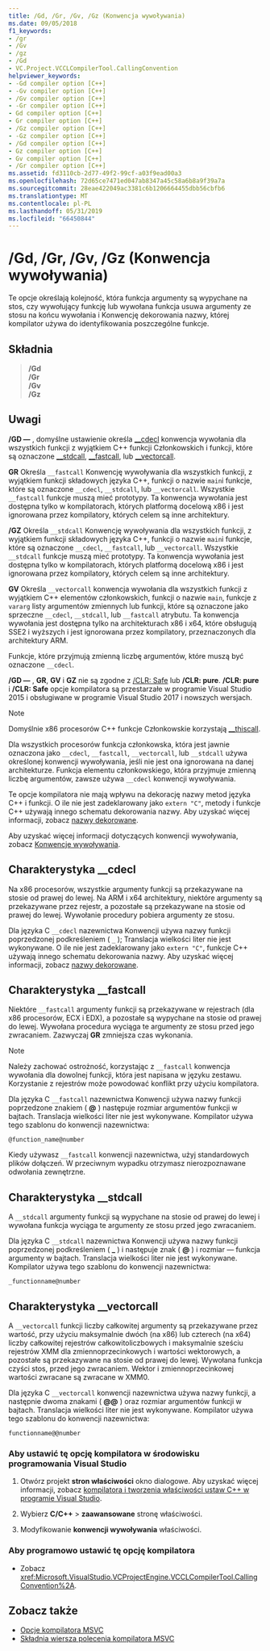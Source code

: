 ```yaml
---
title: /Gd, /Gr, /Gv, /Gz (Konwencja wywoływania)
ms.date: 09/05/2018
f1_keywords:
- /gr
- /Gv
- /gz
- /Gd
- VC.Project.VCCLCompilerTool.CallingConvention
helpviewer_keywords:
- -Gd compiler option [C++]
- -Gv compiler option [C++]
- /Gv compiler option [C++]
- -Gr compiler option [C++]
- Gd compiler option [C++]
- Gr compiler option [C++]
- /Gz compiler option [C++]
- -Gz compiler option [C++]
- /Gd compiler option [C++]
- Gz compiler option [C++]
- Gv compiler option [C++]
- /Gr compiler option [C++]
ms.assetid: fd3110cb-2d77-49f2-99cf-a03f9ead00a3
ms.openlocfilehash: 72d65ce7471ed047ab8347a45c58a6b8a9f39a7a
ms.sourcegitcommit: 28eae422049ac3381c6b1206664455dbb56cbfb6
ms.translationtype: MT
ms.contentlocale: pl-PL
ms.lasthandoff: 05/31/2019
ms.locfileid: "66450844"
---
```

# <a name="gd-gr-gv-gz-calling-convention"></a>/Gd, /Gr, /Gv, /Gz (Konwencja wywoływania)

Te opcje określają kolejność, która funkcja argumenty są wypychane na stos, czy wywołujący funkcję lub wywołana funkcja usuwa argumenty ze stosu na końcu wywołania i Konwencję dekorowania nazwy, której kompilator używa do identyfikowania poszczególne funkcje.

## <a name="syntax"></a>Składnia

> **/Gd**<br/>
> **/Gr**<br/>
> **/Gv**<br/>
> **/Gz**<br/>

## <a name="remarks"></a>Uwagi

**/GD —** , domyślne ustawienie określa [__cdecl](../../cpp/cdecl.md) konwencja wywołania dla wszystkich funkcji z wyjątkiem C++ funkcji Członkowskich i funkcji, które są oznaczone [__stdcall](../../cpp/stdcall.md), [__fastcall](../../cpp/fastcall.md), lub [__vectorcall](../../cpp/vectorcall.md).

**GR** Określa `__fastcall` Konwencję wywoływania dla wszystkich funkcji, z wyjątkiem funkcji składowych języka C++, funkcji o nazwie `main`i funkcje, które są oznaczone `__cdecl`, `__stdcall`, lub `__vectorcall`. Wszystkie `__fastcall` funkcje muszą mieć prototypy. Ta konwencja wywołania jest dostępna tylko w kompilatorach, których platformą docelową x86 i jest ignorowana przez kompilatory, których celem są inne architektury.

**/GZ** Określa `__stdcall` Konwencję wywoływania dla wszystkich funkcji, z wyjątkiem funkcji składowych języka C++, funkcji o nazwie `main`i funkcje, które są oznaczone `__cdecl`, `__fastcall`, lub `__vectorcall`. Wszystkie `__stdcall` funkcje muszą mieć prototypy. Ta konwencja wywołania jest dostępna tylko w kompilatorach, których platformą docelową x86 i jest ignorowana przez kompilatory, których celem są inne architektury.

**GV** Określa `__vectorcall` konwencja wywołania dla wszystkich funkcji z wyjątkiem C++ elementów członkowskich, funkcji o nazwie `main`, funkcje z `vararg` listy argumentów zmiennych lub funkcji, które są oznaczone jako sprzeczne `__cdecl`, `__stdcall`, lub `__fastcall` atrybutu. Ta konwencja wywołania jest dostępna tylko na architekturach x86 i x64, które obsługują SSE2 i wyższych i jest ignorowana przez kompilatory, przeznaczonych dla architektury ARM.

Funkcje, które przyjmują zmienną liczbę argumentów, które muszą być oznaczone `__cdecl`.

**/GD —** , **GR**, **GV** i **GZ** nie są zgodne z [/CLR: Safe](clr-common-language-runtime-compilation.md) lub   **/CLR: pure**. **/CLR: pure** i **/CLR: Safe** opcje kompilatora są przestarzałe w programie Visual Studio 2015 i obsługiwane w programie Visual Studio 2017 i nowszych wersjach.

> [!NOTE]
> Domyślnie x86 procesorów C++ funkcje Członkowskie korzystają [__thiscall](../../cpp/thiscall.md).

Dla wszystkich procesorów funkcja członkowska, która jest jawnie oznaczona jako `__cdecl`, `__fastcall`, `__vectorcall`, lub `__stdcall` używa określonej konwencji wywoływania, jeśli nie jest ona ignorowana na danej architekturze. Funkcja elementu członkowskiego, która przyjmuje zmienną liczbę argumentów, zawsze używa `__cdecl` konwencji wywoływania.

Te opcje kompilatora nie mają wpływu na dekorację nazwy metod języka C++ i funkcji. O ile nie jest zadeklarowany jako `extern "C"`, metody i funkcje C++ używają innego schematu dekorowania nazwy. Aby uzyskać więcej informacji, zobacz [nazwy dekorowane](decorated-names.md).

Aby uzyskać więcej informacji dotyczących konwencji wywoływania, zobacz [Konwencje wywoływania](../../cpp/calling-conventions.md).

## <a name="cdecl-specifics"></a>Charakterystyka __cdecl

Na x86 procesorów, wszystkie argumenty funkcji są przekazywane na stosie od prawej do lewej. Na ARM i x64 architektury, niektóre argumenty są przekazywane przez rejestr, a pozostałe są przekazywane na stosie od prawej do lewej. Wywołanie procedury pobiera argumenty ze stosu.

Dla języka C `__cdecl` nazewnictwa Konwencji używa nazwy funkcji poprzedzonej podkreśleniem ( `_` ); Translacja wielkości liter nie jest wykonywane. O ile nie jest zadeklarowany jako `extern "C"`, funkcje C++ używają innego schematu dekorowania nazwy. Aby uzyskać więcej informacji, zobacz [nazwy dekorowane](decorated-names.md).

## <a name="fastcall-specifics"></a>Charakterystyka __fastcall

Niektóre `__fastcall` argumenty funkcji są przekazywane w rejestrach (dla x86 procesorów, ECX i EDX), a pozostałe są wypychane na stosie od prawej do lewej. Wywołana procedura wyciąga te argumenty ze stosu przed jego zwracaniem. Zazwyczaj **GR** zmniejsza czas wykonania.

> [!NOTE]
> Należy zachować ostrożność, korzystając z `__fastcall` konwencja wywołania dla dowolnej funkcji, która jest napisana w języku zestawu. Korzystanie z rejestrów może powodować konflikt przy użyciu kompilatora.

Dla języka C `__fastcall` nazewnictwa Konwencji używa nazwy funkcji poprzedzone znakiem ( **\@** ) następuje rozmiar argumentów funkcji w bajtach. Translacja wielkości liter nie jest wykonywane. Kompilator używa tego szablonu do konwencji nazewnictwa:

`@function_name@number`

Kiedy używasz `__fastcall` konwencji nazewnictwa, użyj standardowych plików dołączeń. W przeciwnym wypadku otrzymasz nierozpoznawane odwołania zewnętrzne.

## <a name="stdcall-specifics"></a>Charakterystyka __stdcall

A `__stdcall` argumenty funkcji są wypychane na stosie od prawej do lewej i wywołana funkcja wyciąga te argumenty ze stosu przed jego zwracaniem.

Dla języka C `__stdcall` nazewnictwa Konwencji używa nazwy funkcji poprzedzonej podkreśleniem ( **\_** ) i następuje znak ( **\@** ) i rozmiar — funkcja argumenty w bajtach. Translacja wielkości liter nie jest wykonywane. Kompilator używa tego szablonu do konwencji nazewnictwa:

`_functionname@number`

## <a name="vectorcall-specifics"></a>Charakterystyka __vectorcall

A `__vectorcall` funkcji liczby całkowitej argumenty są przekazywane przez wartość, przy użyciu maksymalnie dwóch (na x86) lub czterech (na x64) liczby całkowitej rejestrów całkowitoliczbowych i maksymalnie sześciu rejestrów XMM dla zmiennoprzecinkowych i wartości wektorowych, a pozostałe są przekazywane na stosie od prawej do lewej. Wywołana funkcja czyści stos, przed jego zwracaniem. Wektor i zmiennoprzecinkowej wartości zwracane są zwracane w XMM0.

Dla języka C `__vectorcall` konwencji nazewnictwa używa nazwy funkcji, a następnie dwoma znakami ( **\@\@** ) oraz rozmiar argumentów funkcji w bajtach. Translacja wielkości liter nie jest wykonywane. Kompilator używa tego szablonu do konwencji nazewnictwa:

`functionname@@number`

### <a name="to-set-this-compiler-option-in-the-visual-studio-development-environment"></a>Aby ustawić tę opcję kompilatora w środowisku programowania Visual Studio

1. Otwórz projekt **stron właściwości** okno dialogowe. Aby uzyskać więcej informacji, zobacz [kompilatora i tworzenia właściwości ustaw C++ w programie Visual Studio](../working-with-project-properties.md).

1. Wybierz **C/C++**  > **zaawansowane** stronę właściwości.

1. Modyfikowanie **konwencji wywoływania** właściwości.

### <a name="to-set-this-compiler-option-programmatically"></a>Aby programowo ustawić tę opcję kompilatora

- Zobacz <xref:Microsoft.VisualStudio.VCProjectEngine.VCCLCompilerTool.CallingConvention%2A>.

## <a name="see-also"></a>Zobacz także

- [Opcje kompilatora MSVC](compiler-options.md)
- [Składnia wiersza polecenia kompilatora MSVC](compiler-command-line-syntax.md)
